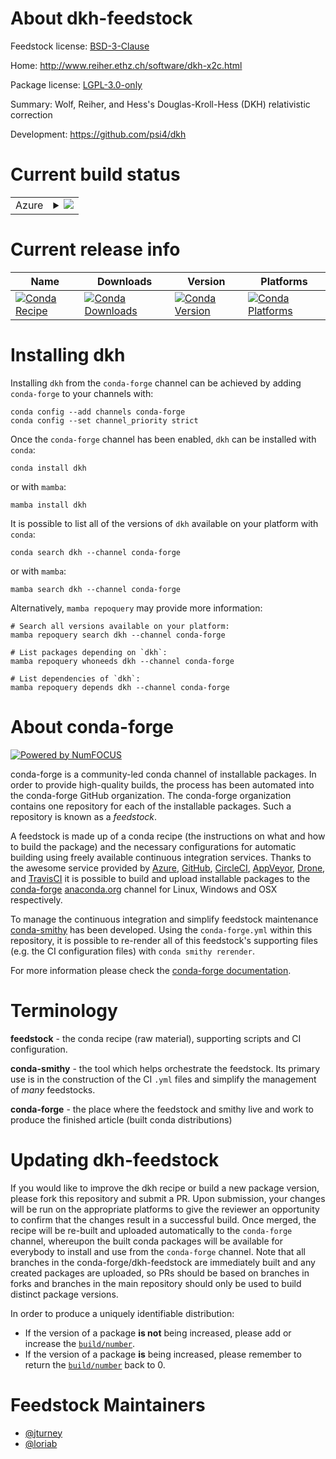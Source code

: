About dkh-feedstock
===================

Feedstock license: [BSD-3-Clause](https://github.com/conda-forge/dkh-feedstock/blob/main/LICENSE.txt)

Home: http://www.reiher.ethz.ch/software/dkh-x2c.html

Package license: [LGPL-3.0-only](https://opensource.org/license/lgpl-3-0/)

Summary: Wolf, Reiher, and Hess's Douglas-Kroll-Hess (DKH) relativistic correction

Development: https://github.com/psi4/dkh

Current build status
====================


<table>
    
  <tr>
    <td>Azure</td>
    <td>
      <details>
        <summary>
          <a href="https://dev.azure.com/conda-forge/feedstock-builds/_build/latest?definitionId=19310&branchName=main">
            <img src="https://dev.azure.com/conda-forge/feedstock-builds/_apis/build/status/dkh-feedstock?branchName=main">
          </a>
        </summary>
        <table>
          <thead><tr><th>Variant</th><th>Status</th></tr></thead>
          <tbody><tr>
              <td>linux_64</td>
              <td>
                <a href="https://dev.azure.com/conda-forge/feedstock-builds/_build/latest?definitionId=19310&branchName=main">
                  <img src="https://dev.azure.com/conda-forge/feedstock-builds/_apis/build/status/dkh-feedstock?branchName=main&jobName=linux&configuration=linux%20linux_64_" alt="variant">
                </a>
              </td>
            </tr><tr>
              <td>linux_aarch64</td>
              <td>
                <a href="https://dev.azure.com/conda-forge/feedstock-builds/_build/latest?definitionId=19310&branchName=main">
                  <img src="https://dev.azure.com/conda-forge/feedstock-builds/_apis/build/status/dkh-feedstock?branchName=main&jobName=linux&configuration=linux%20linux_aarch64_" alt="variant">
                </a>
              </td>
            </tr><tr>
              <td>linux_ppc64le</td>
              <td>
                <a href="https://dev.azure.com/conda-forge/feedstock-builds/_build/latest?definitionId=19310&branchName=main">
                  <img src="https://dev.azure.com/conda-forge/feedstock-builds/_apis/build/status/dkh-feedstock?branchName=main&jobName=linux&configuration=linux%20linux_ppc64le_" alt="variant">
                </a>
              </td>
            </tr><tr>
              <td>osx_64</td>
              <td>
                <a href="https://dev.azure.com/conda-forge/feedstock-builds/_build/latest?definitionId=19310&branchName=main">
                  <img src="https://dev.azure.com/conda-forge/feedstock-builds/_apis/build/status/dkh-feedstock?branchName=main&jobName=osx&configuration=osx%20osx_64_" alt="variant">
                </a>
              </td>
            </tr><tr>
              <td>osx_arm64</td>
              <td>
                <a href="https://dev.azure.com/conda-forge/feedstock-builds/_build/latest?definitionId=19310&branchName=main">
                  <img src="https://dev.azure.com/conda-forge/feedstock-builds/_apis/build/status/dkh-feedstock?branchName=main&jobName=osx&configuration=osx%20osx_arm64_" alt="variant">
                </a>
              </td>
            </tr><tr>
              <td>win_64</td>
              <td>
                <a href="https://dev.azure.com/conda-forge/feedstock-builds/_build/latest?definitionId=19310&branchName=main">
                  <img src="https://dev.azure.com/conda-forge/feedstock-builds/_apis/build/status/dkh-feedstock?branchName=main&jobName=win&configuration=win%20win_64_" alt="variant">
                </a>
              </td>
            </tr>
          </tbody>
        </table>
      </details>
    </td>
  </tr>
</table>

Current release info
====================

| Name | Downloads | Version | Platforms |
| --- | --- | --- | --- |
| [![Conda Recipe](https://img.shields.io/badge/recipe-dkh-green.svg)](https://anaconda.org/conda-forge/dkh) | [![Conda Downloads](https://img.shields.io/conda/dn/conda-forge/dkh.svg)](https://anaconda.org/conda-forge/dkh) | [![Conda Version](https://img.shields.io/conda/vn/conda-forge/dkh.svg)](https://anaconda.org/conda-forge/dkh) | [![Conda Platforms](https://img.shields.io/conda/pn/conda-forge/dkh.svg)](https://anaconda.org/conda-forge/dkh) |

Installing dkh
==============

Installing `dkh` from the `conda-forge` channel can be achieved by adding `conda-forge` to your channels with:

```
conda config --add channels conda-forge
conda config --set channel_priority strict
```

Once the `conda-forge` channel has been enabled, `dkh` can be installed with `conda`:

```
conda install dkh
```

or with `mamba`:

```
mamba install dkh
```

It is possible to list all of the versions of `dkh` available on your platform with `conda`:

```
conda search dkh --channel conda-forge
```

or with `mamba`:

```
mamba search dkh --channel conda-forge
```

Alternatively, `mamba repoquery` may provide more information:

```
# Search all versions available on your platform:
mamba repoquery search dkh --channel conda-forge

# List packages depending on `dkh`:
mamba repoquery whoneeds dkh --channel conda-forge

# List dependencies of `dkh`:
mamba repoquery depends dkh --channel conda-forge
```


About conda-forge
=================

[![Powered by
NumFOCUS](https://img.shields.io/badge/powered%20by-NumFOCUS-orange.svg?style=flat&colorA=E1523D&colorB=007D8A)](https://numfocus.org)

conda-forge is a community-led conda channel of installable packages.
In order to provide high-quality builds, the process has been automated into the
conda-forge GitHub organization. The conda-forge organization contains one repository
for each of the installable packages. Such a repository is known as a *feedstock*.

A feedstock is made up of a conda recipe (the instructions on what and how to build
the package) and the necessary configurations for automatic building using freely
available continuous integration services. Thanks to the awesome service provided by
[Azure](https://azure.microsoft.com/en-us/services/devops/), [GitHub](https://github.com/),
[CircleCI](https://circleci.com/), [AppVeyor](https://www.appveyor.com/),
[Drone](https://cloud.drone.io/welcome), and [TravisCI](https://travis-ci.com/)
it is possible to build and upload installable packages to the
[conda-forge](https://anaconda.org/conda-forge) [anaconda.org](https://anaconda.org/)
channel for Linux, Windows and OSX respectively.

To manage the continuous integration and simplify feedstock maintenance
[conda-smithy](https://github.com/conda-forge/conda-smithy) has been developed.
Using the ``conda-forge.yml`` within this repository, it is possible to re-render all of
this feedstock's supporting files (e.g. the CI configuration files) with ``conda smithy rerender``.

For more information please check the [conda-forge documentation](https://conda-forge.org/docs/).

Terminology
===========

**feedstock** - the conda recipe (raw material), supporting scripts and CI configuration.

**conda-smithy** - the tool which helps orchestrate the feedstock.
                   Its primary use is in the construction of the CI ``.yml`` files
                   and simplify the management of *many* feedstocks.

**conda-forge** - the place where the feedstock and smithy live and work to
                  produce the finished article (built conda distributions)


Updating dkh-feedstock
======================

If you would like to improve the dkh recipe or build a new
package version, please fork this repository and submit a PR. Upon submission,
your changes will be run on the appropriate platforms to give the reviewer an
opportunity to confirm that the changes result in a successful build. Once
merged, the recipe will be re-built and uploaded automatically to the
`conda-forge` channel, whereupon the built conda packages will be available for
everybody to install and use from the `conda-forge` channel.
Note that all branches in the conda-forge/dkh-feedstock are
immediately built and any created packages are uploaded, so PRs should be based
on branches in forks and branches in the main repository should only be used to
build distinct package versions.

In order to produce a uniquely identifiable distribution:
 * If the version of a package **is not** being increased, please add or increase
   the [``build/number``](https://docs.conda.io/projects/conda-build/en/latest/resources/define-metadata.html#build-number-and-string).
 * If the version of a package **is** being increased, please remember to return
   the [``build/number``](https://docs.conda.io/projects/conda-build/en/latest/resources/define-metadata.html#build-number-and-string)
   back to 0.

Feedstock Maintainers
=====================

* [@jturney](https://github.com/jturney/)
* [@loriab](https://github.com/loriab/)

